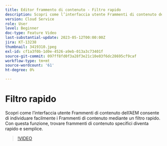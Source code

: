 ```yaml
---
title: Editor frammento di contenuto - Filtro rapido
description: Scopri come l’interfaccia utente Frammenti di contenuto dell’AEM consente di individuare facilmente i Frammenti di contenuto mediante un filtro rapido. Con questa funzione, trovare frammenti di contenuto specifici diventa rapido e semplice.
version: Cloud Service
role: User
level: Beginner
doc-type: Feature Video
last-substantial-update: 2023-05-12T00:00:00Z
jira: KT-13238
thumbnail: 3419310.jpeg
exl-id: cf1a3f0b-1d0e-4526-a9eb-013a3c73401f
source-git-commit: 097ff8fd0f3a28f3e21c10e03f6dc28695cf9caf
workflow-type: tm+mt
source-wordcount: '61'
ht-degree: 0%

---
```


# Filtro rapido

Scopri come l’interfaccia utente Frammenti di contenuto dell’AEM consente di individuare facilmente i Frammenti di contenuto mediante un filtro rapido. Con questa funzione, trovare frammenti di contenuto specifici diventa rapido e semplice.

>[!VIDEO](https://video.tv.adobe.com/v/3419310/?learn=on)
